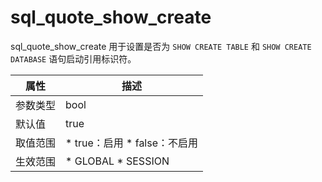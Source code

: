 sql_quote_show_create 
==========================================

sql_quote_show_create 用于设置是否为 `SHOW CREATE TABLE` 和 `SHOW CREATE DATABASE` 语句启动引用标识符。


| **属性** |                                                    **描述**                                                     |
|--------|---------------------------------------------------------------------------------------------------------------|
| 参数类型   | bool                                                                                                          |
| 默认值    | true                                                                                                          |
| 取值范围   | * true：启用   * false：不启用    |
| 生效范围   | * GLOBAL   * SESSION       |


